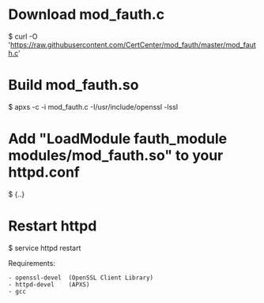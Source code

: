 # Download mod_fauth.c
$ curl -O 'https://raw.githubusercontent.com/CertCenter/mod_fauth/master/mod_fauth.c'
# Build mod_fauth.so
$ apxs -c -i mod_fauth.c -I/usr/include/openssl -lssl
# Add "LoadModule fauth_module modules/mod_fauth.so" to your httpd.conf
$ {..}
# Restart httpd
$ service httpd restart

Requirements:

	- openssl-devel  (OpenSSL Client Library)
	- httpd-devel    (APXS)
	- gcc

